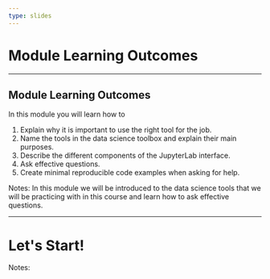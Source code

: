 ```yaml
---
type: slides
---
```


# Module Learning Outcomes

---

## Module Learning Outcomes

In this module you will learn how to

1. Explain why it is important to use the right tool for the job.
2. Name the tools in the data science toolbox and explain their main purposes.
3. Describe the different components of the JupyterLab interface.
4. Ask effective questions.
5. Create minimal reproducible code examples when asking for help.

Notes:
In this module we will be introduced to the data science tools that we will be practicing with in this course and learn how to ask effective questions.

---

# Let's Start!

Notes:

<br>
